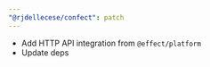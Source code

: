 ```yaml
---
"@rjdellecese/confect": patch
---
```


* Add HTTP API integration from `@effect/platform`
* Update deps
